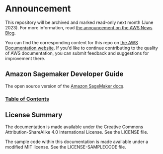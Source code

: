 # Announcement

This repository will be archived and marked read-only next month (June 2023). For more information, read [the announcement on the AWS News Blog](https://aws.amazon.com/blogs/aws/retiring-the-aws-documentation-on-github/).

You can find the corresponding content for this repo on [the AWS Documentation website](https://docs.aws.amazon.com/sagemaker/latest/dg). If you'd like to continue contributing to the quality of AWS documentation, you can submit feedback and suggestions for improvement there.

## Amazon Sagemaker Developer Guide

The open source version of the [Amazon SageMaker docs](https://docs.aws.amazon.com/sagemaker/latest/dg/whatis.html).

### [Table of Contents](https://github.com/awsdocs/amazon-sagemaker-developer-guide/blob/master/doc_source/index.md)

## License Summary

The documentation is made available under the Creative Commons Attribution-ShareAlike 4.0 International License. See the LICENSE file.

The sample code within this documentation is made available under a modified MIT license. See the LICENSE-SAMPLECODE file.
